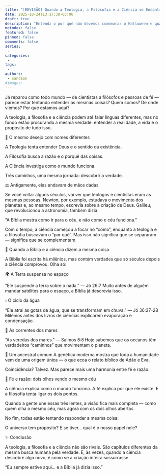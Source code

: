 ```yaml
---
title: "[REVISÃO] Quando a Teologia, a Filosofia e a Ciência se Encontram"
date: 2025-10-24T13:17:38-03:00
draft: true
description: "Entenda o por quê não devemos comemorar o Halloween e quais as implicações espirituais na nossa vida."
noindex: false
featured: false
pinned: false
comments: false
series:
 - 
categories:
 -
tags:
 -
authors:
 - sandson
#images:
---
```

Já reparou como todo mundo — de cientistas a filósofos e pessoas de fé — parece estar tentando entender as mesmas coisas?
Quem somos? De onde viemos? Por que estamos aqui?

A teologia, a filosofia e a ciência podem até falar línguas diferentes, mas no fundo estão procurando a mesma verdade: entender a realidade, a vida e o propósito de tudo isso.

🧠 O mesmo desejo com nomes diferentes

A Teologia tenta entender Deus e o sentido da existência.

A Filosofia busca a razão e o porquê das coisas.

A Ciência investiga como o mundo funciona.

Três caminhos, uma mesma jornada: descobrir a verdade.

⚖️ Antigamente, elas andavam de mãos dadas

Se você voltar alguns séculos, vai ver que teólogos e cientistas eram as mesmas pessoas.
Newton, por exemplo, estudava o movimento dos planetas e, ao mesmo tempo, escrevia sobre a criação de Deus.
Galileu, que revolucionou a astronomia, também dizia:

“A Bíblia mostra como ir para o céu, e não como o céu funciona.”

Com o tempo, a ciência começou a focar no “como”, enquanto a teologia e a filosofia buscavam o “por quê”.
Mas isso não significa que se separaram — significa que se complementam.

🔬 Quando a Bíblia e a ciência dizem a mesma coisa

A Bíblia foi escrita há milênios, mas contém verdades que só séculos depois a ciência comprovou.
Olha só:

🌍 A Terra suspensa no espaço

“Ele suspende a terra sobre o nada.” — Jó 26:7
Muito antes de alguém mandar satélites para o espaço, a Bíblia já descrevia isso.

💧 O ciclo da água

“Ele atrai as gotas de água, que se transformam em chuva.” — Jó 36:27-28
Milênios antes dos livros de ciências explicarem evaporação e condensação.

🌊 As correntes dos mares

“As veredas dos mares.” — Salmos 8:8
Hoje sabemos que os oceanos têm verdadeiros “caminhos” que movimentam o planeta.

🧬 Um ancestral comum
A genética moderna mostra que toda a humanidade vem de uma origem única — o que ecoa o relato bíblico de Adão e Eva.

Coincidência? Talvez. Mas parece mais uma harmonia entre fé e razão.

💭 Fé e razão: dois olhos vendo o mesmo céu

A ciência explica como o mundo funciona.
A fé explica por que ele existe.
E a filosofia tenta ligar os dois pontos.

Quando a gente une essas três lentes, a visão fica mais completa — como quem olha o mesmo céu, mas agora com os dois olhos abertos.

No fim, todas estão tentando responder a mesma coisa:

O universo tem propósito?
E se tiver… qual é o nosso papel nele?

✨ Conclusão

A teologia, a filosofia e a ciência não são rivais. São capítulos diferentes da mesma busca humana pela verdade.
E, às vezes, quando a ciência descobre algo novo, é como se a criação inteira sussurrasse:

“Eu sempre estive aqui… e a Bíblia já dizia isso.”